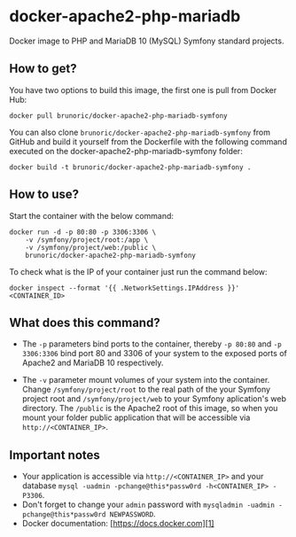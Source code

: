 docker-apache2-php-mariadb
==========================

Docker image to PHP and MariaDB 10 (MySQL) Symfony standard projects.

How to get?
-----------

You have two options to build this image, the first one is pull from Docker Hub:

	docker pull brunoric/docker-apache2-php-mariadb-symfony

You can also clone `brunoric/docker-apache2-php-mariadb-symfony` from GitHub and build it yourself from the Dockerfile
with the following command executed on the docker-apache2-php-mariadb-symfony folder:

	docker build -t brunoric/docker-apache2-php-mariadb-symfony .

How to use?
-----------

Start the container with the below command:

	docker run -d -p 80:80 -p 3306:3306 \
		-v /symfony/project/root:/app \
        -v /symfony/project/web:/public \
		brunoric/docker-apache2-php-mariadb-symfony

To check what is the IP of your container just run the command below:

    docker inspect --format '{{ .NetworkSettings.IPAddress }}' <CONTAINER_ID>

What does this command?
-----------------------

- The `-p` parameters bind ports to the container, thereby `-p 80:80` and `-p 3306:3306` bind port 80 and 3306 of your
system to the exposed ports of Apache2 and MariaDB 10 respectively.

- The `-v` parameter mount volumes of your system into the container. Change `/symfony/project/root` to the real path of
 the your Symfony project root and  `/symfony/project/web` to your Symfony aplication's web directory. The `/public` is
 the Apache2 root of this image, so when you mount your folder public application that will be accessible via
 `http://<CONTAINER_IP>`.

Important notes
---------------

- Your application is accessible via `http://<CONTAINER_IP>` and your database
`mysql -uadmin -pchange@this*passw0rd -h<CONTAINER_IP> -P3306`.
- Don't forget to change your `admin` password with `mysqladmin -uadmin -pchange@this*passw0rd NEWPASSWORD`.
- Docker documentation: [https://docs.docker.com][1]

[1]: https://docs.docker.com